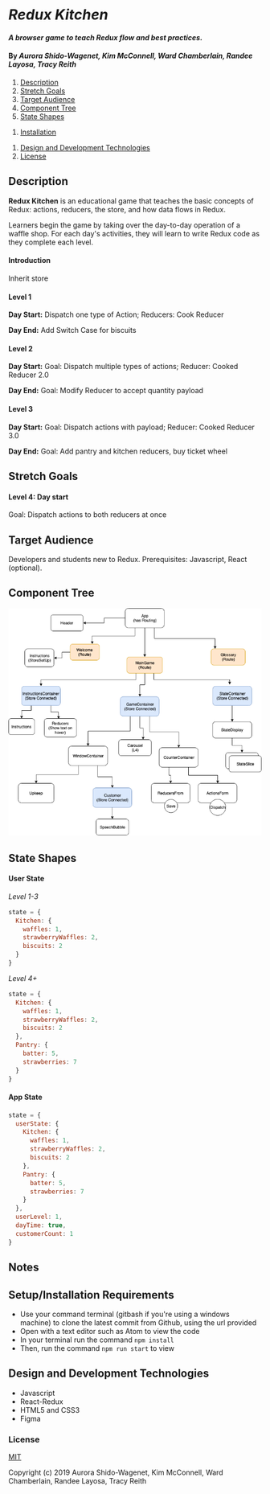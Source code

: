 # _Redux Kitchen_

#### _A browser game to teach Redux flow and best practices._

#### By _**Aurora Shido-Wagenet, Kim McConnell, Ward Chamberlain, Randee Layosa, Tracy Reith**_

1. [Description](#description)
1. [Stretch Goals](#stretch-goals)
1. [Target Audience](#target-audience)
1. [Component Tree](#component-tree)
1. [State Shapes](#state-shapes)
<!--1. [Development Plan](#development-plan)-->
<!-- 1. [Development Specs](#development-specs) -->
1. [Installation](#installation)
<!-- 1. [Known Bugs](#known-bugs) -->
1. [Design and Development Technologies](#design-and-development-technologies)
1. [License](#license)

## Description

**Redux Kitchen** is an educational game that teaches the basic concepts of Redux: actions, reducers, the store, and how data flows in Redux.

Learners begin the game by taking over the day-to-day operation of a waffle shop. For each day's activities, they will learn to write Redux code as they complete each level.

#### Introduction
Inherit store

#### Level 1
**Day Start:** Dispatch one type of Action; Reducers: Cook Reducer

**Day End:** Add Switch Case for biscuits

#### Level 2
**Day Start:** Goal: Dispatch multiple types of actions; Reducer: Cooked Reducer 2.0

**Day End:** Goal: Modify Reducer to accept quantity payload

#### Level 3
**Day Start:** Goal: Dispatch actions with payload; Reducer: Cooked Reducer 3.0

**Day End:** Goal: Add pantry and kitchen reducers, buy ticket wheel

## Stretch Goals
#### Level 4: Day start
Goal: Dispatch actions to both reducers at once

## Target Audience
Developers and students new to Redux. Prerequisites:
Javascript, React (optional).

## Component Tree

![alt text](src/assets/images/ReduxKitchen2.png)

## State Shapes

#### User State

_Level 1-3_

````Javascript
state = {
  Kitchen: {
    waffles: 1,
    strawberryWaffles: 2,
    biscuits: 2
  }
}
````
_Level 4+_

````Javascript
state = {
  Kitchen: {
    waffles: 1,
    strawberryWaffles: 2,
    biscuits: 2
  },
  Pantry: {
    batter: 5,
    strawberries: 7
  }
}
````

#### App State

````Javascript
state = {
  userState: {
    Kitchen: {
      waffles: 1,
      strawberryWaffles: 2,
      biscuits: 2
    },
    Pantry: {
      batter: 5,
      strawberries: 7
    }
  },
  userLevel: 1,
  dayTime: true,
  customerCount: 1
}
````

## Notes

## Setup/Installation Requirements

* Use your command terminal (gitbash if you're using a windows machine) to clone the latest commit from Github, using the url provided
* Open with a text editor such as Atom to view the code
* In your terminal run the command `npm install`
* Then, run the command `npm run start` to view

<!--
## Known Bugs

_Kegs can be drained past 0_

## Support and contact details

_If you encounter any bugs or issues not documented during your experience, please feel free to contact me at my email: fullmetalwoman@gmail.com_
-->

## Design and Development Technologies
* Javascript
* React-Redux
* HTML5 and CSS3
* Figma


### License
[MIT](./LICENSE.txt)

Copyright (c) 2019 Aurora Shido-Wagenet, Kim McConnell, Ward Chamberlain, Randee Layosa, Tracy Reith
